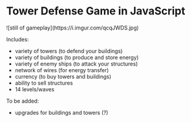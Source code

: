 <h1>Tower Defense Game in JavaScript</h1>
![still of gameplay](https://i.imgur.com/qcqJWDS.jpg)

Includes:
- variety of towers (to defend your buildings)
- variety of buildings (to produce and store energy)
- variety of enemy ships (to attack your structures)
- network of wires (for energy transfer)
- currency (to buy towers and buildings)
- ability to sell structures
- 14 levels/waves

To be added:
- upgrades for buildings and towers (?)
